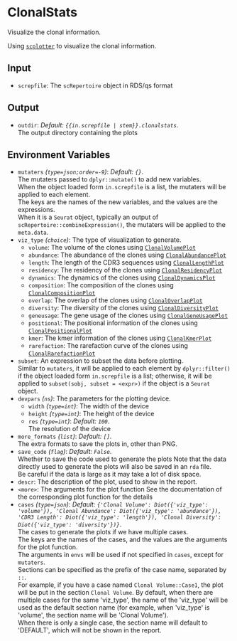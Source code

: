 # ClonalStats

Visualize the clonal information.

Using [`scplotter`](https://github.com/user/scplotter) to visualize the clonal
information.<br />

## Input

- `screpfile`:
    The `scRepertoire` object in RDS/qs format

## Output

- `outdir`: *Default: `{{in.screpfile | stem}}.clonalstats`*. <br />
    The output directory containing the plots

## Environment Variables

- `mutaters` *(`type=json;order=-9`)*: *Default: `{}`*. <br />
    The mutaters passed to `dplyr::mutate()` to add new variables.<br />
    When the object loaded form `in.screpfile` is a list, the mutaters will be applied to each element.<br />
    The keys are the names of the new variables, and the values are the expressions.<br />
    When it is a `Seurat` object, typically an output of `scRepertoire::combineExpression()`,
    the mutaters will be applied to the `meta.data`.<br />
- `viz_type` *(`choice`)*:
    The type of visualization to generate.<br />
    - `volume`:
        The volume of the clones using [`ClonalVolumePlot`](https://user.github.io/scplotter/reference/ClonalVolumePlot.html)
    - `abundance`:
        The abundance of the clones using [`ClonalAbundancePlot`](https://user.github.io/scplotter/reference/ClonalAbundancePlot.html)
    - `length`:
        The length of the CDR3 sequences using [`ClonalLengthPlot`](https://user.github.io/scplotter/reference/ClonalLengthPlot.html)
    - `residency`:
        The residency of the clones using [`ClonalResidencyPlot`](https://user.github.io/scplotter/reference/ClonalResidencyPlot.html)
    - `dynamics`:
        The dynamics of the clones using [`ClonalDynamicsPlot`](https://user.github.io/scplotter/reference/ClonalDynamicsPlot.html)
    - `composition`:
        The composition of the clones using [`ClonalCompositionPlot`](https://user.github.io/scplotter/reference/ClonalCompositionPlot.html)
    - `overlap`:
        The overlap of the clones using [`ClonalOverlapPlot`](https://user.github.io/scplotter/reference/ClonalOverlapPlot.html)
    - `diversity`:
        The diversity of the clones using [`ClonalDiversityPlot`](https://user.github.io/scplotter/reference/ClonalDiversityPlot.html)
    - `geneusage`:
        The gene usage of the clones using [`ClonalGeneUsagePlot`](https://user.github.io/scplotter/reference/ClonalGeneUsagePlot.html)
    - `positional`:
        The positional information of the clones using [`ClonalPositionalPlot`](https://user.github.io/scplotter/reference/ClonalPositionalPlot.html)
    - `kmer`:
        The kmer information of the clones using [`ClonalKmerPlot`](https://user.github.io/scplotter/reference/ClonalKmerPlot.html)
    - `rarefaction`:
        The rarefaction curve of the clones using [`ClonalRarefactionPlot`](https://user.github.io/scplotter/reference/ClonalRarefactionPlot.html)
- `subset`:
    An expression to subset the data before plotting.<br />
    Similar to `mutaters`, it will be applied to each element by `dplyr::filter()` if the object
    loaded form `in.screpfile` is a list; otherwise, it will be applied to
    `subset(sobj, subset = <expr>)` if the object is a `Seurat` object.<br />
- `devpars` *(`ns`)*:
    The parameters for the plotting device.<br />
    - `width` *(`type=int`)*:
        The width of the device
    - `height` *(`type=int`)*:
        The height of the device
    - `res` *(`type=int`)*: *Default: `100`*. <br />
        The resolution of the device
- `more_formats` *(`list`)*: *Default: `[]`*. <br />
    The extra formats to save the plots in, other than PNG.<br />
- `save_code` *(`flag`)*: *Default: `False`*. <br />
    Whether to save the code used to generate the plots
    Note that the data directly used to generate the plots will also be saved in an `rda` file.<br />
    Be careful if the data is large as it may take a lot of disk space.<br />
- `descr`:
    The description of the plot, used to show in the report.<br />
- `<more>`:
    The arguments for the plot function
    See the documentation of the corresponding plot function for the details
- `cases` *(`type=json`)*: *Default: `{'Clonal Volume': Diot({'viz_type': 'volume'}), 'Clonal Abundance': Diot({'viz_type': 'abundance'}), 'CDR3 Length': Diot({'viz_type': 'length'}), 'Clonal Diversity': Diot({'viz_type': 'diversity'})}`*. <br />
    The cases to generate the plots if we have multiple cases.<br />
    The keys are the names of the cases, and the values are the arguments for the plot function.<br />
    The arguments in `envs` will be used if not specified in `cases`, except for `mutaters`.<br />
    Sections can be specified as the prefix of the case name, separated by `::`.<br />
    For example, if you have a case named `Clonal Volume::Case1`, the plot will be put in the
    section `Clonal Volume`. By default, when there are multiple cases for the same 'viz_type', the name of the 'viz_type' will be used
    as the default section name (for example, when 'viz_type' is 'volume', the section name will be 'Clonal Volume').<br />
    When there is only a single case, the section name will default to 'DEFAULT', which will not be shown
    in the report.<br />


